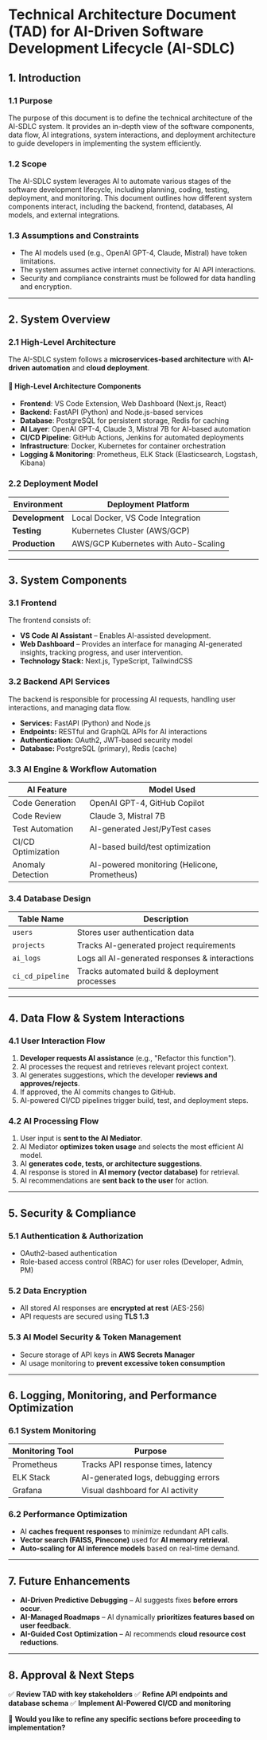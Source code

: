 # **Technical Architecture Document (TAD) for AI-Driven Software Development Lifecycle (AI-SDLC)**

## **1. Introduction**

### **1.1 Purpose**
The purpose of this document is to define the technical architecture of the AI-SDLC system. It provides an in-depth view of the software components, data flow, AI integrations, system interactions, and deployment architecture to guide developers in implementing the system efficiently.

### **1.2 Scope**
The AI-SDLC system leverages AI to automate various stages of the software development lifecycle, including planning, coding, testing, deployment, and monitoring. This document outlines how different system components interact, including the backend, frontend, databases, AI models, and external integrations.

### **1.3 Assumptions and Constraints**
- The AI models used (e.g., OpenAI GPT-4, Claude, Mistral) have token limitations.
- The system assumes active internet connectivity for AI API interactions.
- Security and compliance constraints must be followed for data handling and encryption.

---

## **2. System Overview**

### **2.1 High-Level Architecture**
The AI-SDLC system follows a **microservices-based architecture** with **AI-driven automation** and **cloud deployment**.

#### **🔹 High-Level Architecture Components**
- **Frontend**: VS Code Extension, Web Dashboard (Next.js, React)
- **Backend**: FastAPI (Python) and Node.js-based services
- **Database**: PostgreSQL for persistent storage, Redis for caching
- **AI Layer**: OpenAI GPT-4, Claude 3, Mistral 7B for AI-based automation
- **CI/CD Pipeline**: GitHub Actions, Jenkins for automated deployments
- **Infrastructure**: Docker, Kubernetes for container orchestration
- **Logging & Monitoring**: Prometheus, ELK Stack (Elasticsearch, Logstash, Kibana)

### **2.2 Deployment Model**
| **Environment** | **Deployment Platform** |
|---------------|------------------|
| **Development** | Local Docker, VS Code Integration |
| **Testing** | Kubernetes Cluster (AWS/GCP) |
| **Production** | AWS/GCP Kubernetes with Auto-Scaling |

---

## **3. System Components**

### **3.1 Frontend**
The frontend consists of:
- **VS Code AI Assistant** – Enables AI-assisted development.
- **Web Dashboard** – Provides an interface for managing AI-generated insights, tracking progress, and user intervention.
- **Technology Stack:** Next.js, TypeScript, TailwindCSS

### **3.2 Backend API Services**
The backend is responsible for processing AI requests, handling user interactions, and managing data flow.
- **Services:** FastAPI (Python) and Node.js
- **Endpoints:** RESTful and GraphQL APIs for AI interactions
- **Authentication:** OAuth2, JWT-based security model
- **Database:** PostgreSQL (primary), Redis (cache)

### **3.3 AI Engine & Workflow Automation**
| **AI Feature** | **Model Used** |
|--------------|--------------|
| Code Generation | OpenAI GPT-4, GitHub Copilot |
| Code Review | Claude 3, Mistral 7B |
| Test Automation | AI-generated Jest/PyTest cases |
| CI/CD Optimization | AI-based build/test optimization |
| Anomaly Detection | AI-powered monitoring (Helicone, Prometheus) |

### **3.4 Database Design**
| **Table Name** | **Description** |
|--------------|---------------|
| `users` | Stores user authentication data |
| `projects` | Tracks AI-generated project requirements |
| `ai_logs` | Logs all AI-generated responses & interactions |
| `ci_cd_pipeline` | Tracks automated build & deployment processes |

---

## **4. Data Flow & System Interactions**

### **4.1 User Interaction Flow**
1. **Developer requests AI assistance** (e.g., "Refactor this function").
2. AI processes the request and retrieves relevant project context.
3. AI generates suggestions, which the developer **reviews and approves/rejects**.
4. If approved, the AI commits changes to GitHub.
5. AI-powered CI/CD pipelines trigger build, test, and deployment steps.

### **4.2 AI Processing Flow**
1. User input is **sent to the AI Mediator**.
2. AI Mediator **optimizes token usage** and selects the most efficient AI model.
3. AI **generates code, tests, or architecture suggestions**.
4. AI response is stored in **AI memory (vector database)** for retrieval.
5. AI recommendations are **sent back to the user** for action.

---

## **5. Security & Compliance**
### **5.1 Authentication & Authorization**
- OAuth2-based authentication
- Role-based access control (RBAC) for user roles (Developer, Admin, PM)

### **5.2 Data Encryption**
- All stored AI responses are **encrypted at rest** (AES-256)
- API requests are secured using **TLS 1.3**

### **5.3 AI Model Security & Token Management**
- Secure storage of API keys in **AWS Secrets Manager**
- AI usage monitoring to **prevent excessive token consumption**

---

## **6. Logging, Monitoring, and Performance Optimization**
### **6.1 System Monitoring**
| **Monitoring Tool** | **Purpose** |
|----------------|----------------|
| Prometheus | Tracks API response times, latency |
| ELK Stack | AI-generated logs, debugging errors |
| Grafana | Visual dashboard for AI activity |

### **6.2 Performance Optimization**
- AI **caches frequent responses** to minimize redundant API calls.
- **Vector search (FAISS, Pinecone)** used for **AI memory retrieval**.
- **Auto-scaling for AI inference models** based on real-time demand.

---

## **7. Future Enhancements**
- **AI-Driven Predictive Debugging** – AI suggests fixes **before errors occur**.
- **AI-Managed Roadmaps** – AI dynamically **prioritizes features based on user feedback**.
- **AI-Guided Cost Optimization** – AI recommends **cloud resource cost reductions**.

---

## **8. Approval & Next Steps**
✅ **Review TAD with key stakeholders**
✅ **Refine API endpoints and database schema**
✅ **Implement AI-Powered CI/CD and monitoring**

🚀 **Would you like to refine any specific sections before proceeding to implementation?**

